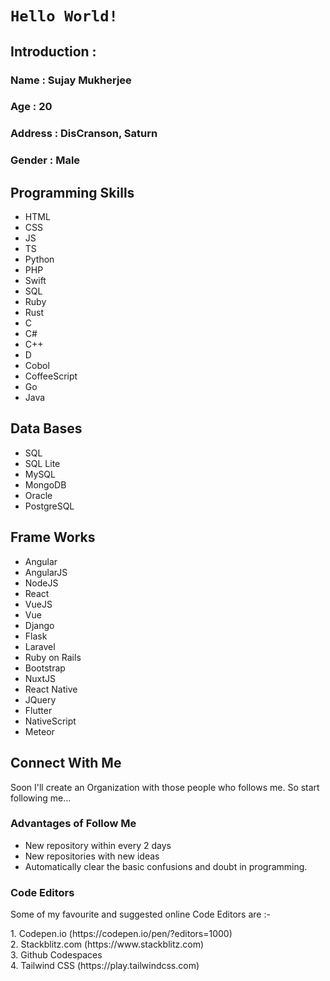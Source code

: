 # `Hello World!`
## Introduction :
### Name : Sujay Mukherjee
### Age : 20
### Address : DisCranson, Saturn
### Gender : Male
## Programming Skills
- HTML
- CSS
- JS
- TS
- Python
- PHP
- Swift
- SQL
- Ruby
- Rust
- C
- C#
- C++
- D
- Cobol
- CoffeeScript
- Go
- Java

## Data Bases
- SQL
- SQL Lite
- MySQL
- MongoDB
- Oracle
- PostgreSQL

## Frame Works
- Angular
- AngularJS
- NodeJS
- React
- VueJS
- Vue
- Django
- Flask
- Laravel
- Ruby on Rails
- Bootstrap
- NuxtJS
- React Native
- JQuery
- Flutter
- NativeScript
- Meteor

## Connect With Me
<p>Soon I'll create an Organization with those people who follows me.
  So start following me...</p>
  
### Advantages of Follow Me
  - New repository within every 2 days
  - New repositories with new ideas
  - Automatically clear the basic confusions and doubt in programming.

### Code Editors
<p>Some of my favourite and suggested online Code Editors are :-</p>
1. Codepen.io (https://codepen.io/pen/?editors=1000)
<br>
2. Stackblitz.com (https://www.stackblitz.com)
<br>
3. Github Codespaces
<br>
4. Tailwind CSS (https://play.tailwindcss.com)
